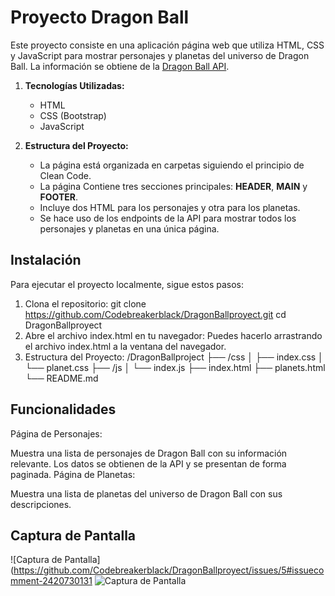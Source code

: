# Proyecto Dragon Ball

Este proyecto consiste en una aplicación página web que utiliza HTML, CSS y JavaScript para mostrar personajes y planetas del universo de Dragon Ball. La información se obtiene de la [Dragon Ball API](https://web.dragonball-api.com/).

1. **Tecnologías Utilizadas:**
   - HTML
   - CSS (Bootstrap)
   - JavaScript

2. **Estructura del Proyecto:**
   - La página está organizada en carpetas siguiendo el principio de Clean Code.
   - La página Contiene tres secciones principales: **HEADER**, **MAIN** y **FOOTER**.
   - Incluye dos HTML para los personajes y otra para los planetas.
   - Se hace uso de los endpoints de la API para mostrar todos los personajes y planetas en una única página.

## Instalación

Para ejecutar el proyecto localmente, sigue estos pasos:

1. Clona el repositorio:
   git clone https://github.com/Codebreakerblack/DragonBallproyect.git
   cd DragonBallproyect
2. Abre el archivo index.html en tu navegador:
    Puedes hacerlo arrastrando el archivo index.html a la ventana del navegador.
3. Estructura del Proyecto:
        /DragonBallproject
        ├── /css
        │   ├── index.css
        │   └── planet.css
        ├── /js
        │   └── index.js
        ├── index.html
        ├── planets.html
        └── README.md

## Funcionalidades

Página de Personajes:

Muestra una lista de personajes de Dragon Ball con su información relevante.
Los datos se obtienen de la API y se presentan de forma paginada.
Página de Planetas:

Muestra una lista de planetas del universo de Dragon Ball con sus descripciones.

## Captura de Pantalla

![Captura de Pantalla](https://github.com/Codebreakerblack/DragonBallproyect/issues/5#issuecomment-2420730131
![Captura de Pantalla](file:///home/factoriaf5/Im%C3%A1genes/Capturas%20de%20pantalla/Captura%20desde%202024-10-18%2000-15-48.png)


